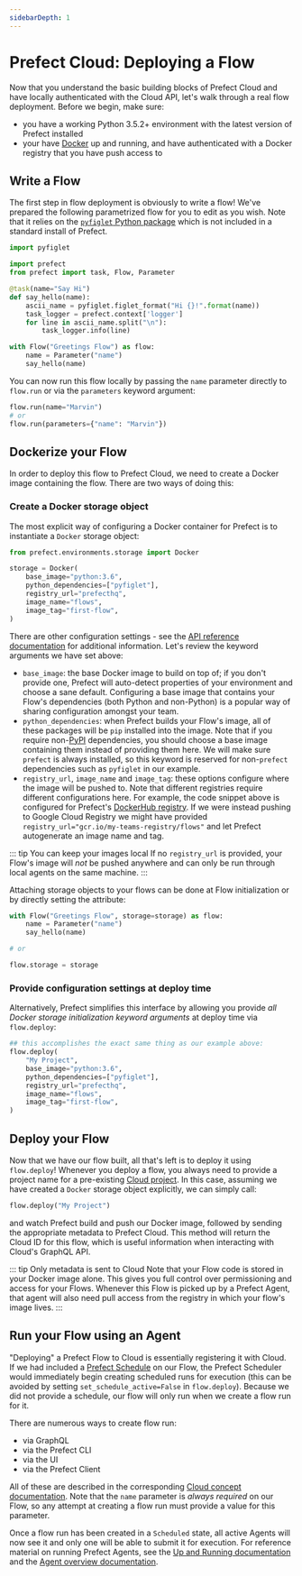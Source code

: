 ```yaml
---
sidebarDepth: 1
---
```


# Prefect Cloud: Deploying a Flow

Now that you understand the basic building blocks of Prefect Cloud and have locally authenticated with the Cloud API, let's walk through a real flow deployment.  Before we begin, make sure:
- you have a working Python 3.5.2+ environment with the latest version of Prefect installed
- your have [Docker](https://www.docker.com) up and running, and have authenticated with a Docker registry that you have push access to

## Write a Flow

The first step in flow deployment is obviously to write a flow!  We've prepared the following parametrized flow for you to edit as you wish.  Note that it relies on the [`pyfiglet` Python package](https://github.com/pwaller/pyfiglet) which is not included in a standard install of Prefect.

```python
import pyfiglet

import prefect
from prefect import task, Flow, Parameter

@task(name="Say Hi")
def say_hello(name):
    ascii_name = pyfiglet.figlet_format("Hi {}!".format(name))
    task_logger = prefect.context['logger']
    for line in ascii_name.split("\n"):
        task_logger.info(line)

with Flow("Greetings Flow") as flow:
    name = Parameter("name")
    say_hello(name)
```

You can now run this flow locally by passing the `name` parameter directly to `flow.run` or via the `parameters` keyword argument:

```python
flow.run(name="Marvin")
# or 
flow.run(parameters={"name": "Marvin"})
```

## Dockerize your Flow

In order to deploy this flow to Prefect Cloud, we need to create a Docker image containing the flow.  There are two ways of doing this:

### Create a Docker storage object

The most explicit way of configuring a Docker container for Prefect is to instantiate a `Docker` storage object:

```python
from prefect.environments.storage import Docker

storage = Docker(
    base_image="python:3.6",
    python_dependencies=["pyfiglet"],
    registry_url="prefecthq",
    image_name="flows",
    image_tag="first-flow",
)
```
There are other configuration settings - see the [API reference documentation](https://docs.prefect.io/api/unreleased/environments/storage.html#docker) for additional information.  Let's review the keyword arguments we have set above:
- `base_image`: the base Docker image to build on top of; if you don't provide one, Prefect will auto-detect properties of your environment and choose a sane default.  Configuring a base image that contains your Flow's dependencies (both Python and non-Python) is a popular way of sharing configuration amongst your team.
- `python_dependencies`: when Prefect builds your Flow's image, all of these packages will be `pip` installed into the image.  Note that if you require non-[PyPI](https://pypi.org) dependencies, you should choose a base image containing them instead of providing them here.  We will make sure `prefect` is always installed, so this keyword is reserved for non-`prefect` dependencies such as `pyfiglet` in our example.
- `registry_url`, `image_name` and `image_tag`: these options configure where the image will be pushed to.  Note that different registries require different configurations here.  For example, the code snippet above is configured for Prefect's [DockerHub registry](https://hub.docker.com/u/prefecthq).  If we were instead pushing to Google Cloud Registry we might have provided `registry_url="gcr.io/my-teams-registry/flows"` and let Prefect autogenerate an image name and tag. 

::: tip You can keep your images local
If no `registry_url` is provided, your Flow's image will _not_ be pushed anywhere and can only be run through local agents on the same machine.
:::

Attaching storage objects to your flows can be done at Flow initialization or by directly setting the attribute:

```python
with Flow("Greetings Flow", storage=storage) as flow:
    name = Parameter("name")
    say_hello(name)

# or 

flow.storage = storage
```

### Provide configuration settings at deploy time

Alternatively, Prefect simplifies this interface by allowing you provide _all Docker storage initialization keyword arguments_ at deploy time via `flow.deploy`:

```python
## this accomplishes the exact same thing as our example above:
flow.deploy(
    "My Project",
    base_image="python:3.6",
    python_dependencies=["pyfiglet"],
    registry_url="prefecthq",
    image_name="flows",
    image_tag="first-flow",
)
```

## Deploy your Flow 

Now that we have our flow built, all that's left is to deploy it using `flow.deploy`!  Whenever you deploy a flow, you always need to provide a project name for a pre-existing [Cloud project](concepts/projects.html#creating-a-new-project).  In this case, assuming we have created a `Docker` storage object explicitly, we can simply call:

```python
flow.deploy("My Project")
```
and watch Prefect build and push our Docker image, followed by sending the appropriate metadata to Prefect Cloud.  This method will return the Cloud ID for this flow, which is useful information when interacting with Cloud's GraphQL API.

::: tip Only metadata is sent to Cloud
Note that your Flow code is stored in your Docker image alone.  This gives you full control over permissioning and access for your Flows.  Whenever this Flow is picked up by a Prefect Agent, that agent will also need pull access from the registry in which your flow's image lives.
:::

## Run your Flow using an Agent

"Deploying" a Prefect Flow to Cloud is essentially registering it with Cloud.  If we had included a [Prefect Schedule](../core/concepts/schedules.html) on our Flow, the Prefect Scheduler would immediately begin creating scheduled runs for execution (this can be avoided by setting `set_schedule_active=False` in `flow.deploy`).  Because we did not provide a schedule, our flow will only run when we create a flow run for it.

There are numerous ways to create flow run:
- via GraphQL
- via the Prefect CLI
- via the UI
- via the Prefect Client

All of these are described in the corresponding [Cloud concept documentation](concepts/flow_runs.html).  Note that the `name` parameter is _always required_ on our Flow, so any attempt at creating a flow run must provide a value for this parameter.

Once a flow run has been created in a `Scheduled` state, all active Agents will now see it and only one will be able to submit it for execution.  For reference material on running Prefect Agents, see the [Up and Running documentation](upandrunning.html#start-local-agent) and the [Agent overview documentation](agent/overview.html).
